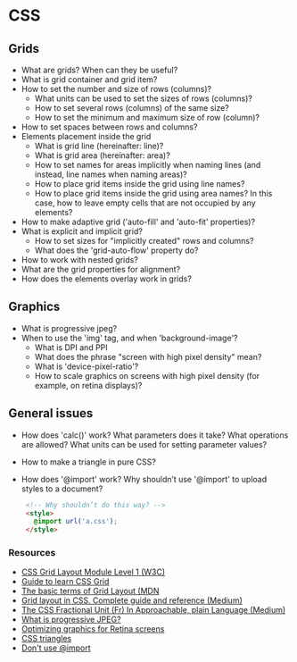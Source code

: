 # CSS

## Grids

* What are grids? When can they be useful?
* What is grid container and grid item?
* How to set the number and size of rows (columns)?
  * What units can be used to set the sizes of rows (columns)?
  * How to set several rows (columns) of the same size?
  * How to set the minimum and maximum size of row (column)?
* How to set spaces between rows and columns?
* Elements placement inside the grid
  * What is grid line (hereinafter: line)?
  * What is grid area (hereinafter: area)?
  * How to set names for areas implicitly when naming lines (and instead, line names when naming areas)?
  * How to place grid items inside the grid using line names?
  * How to place grid items inside the grid using area names? In this case, how  to leave empty cells that are not occupied by any elements?
* How to make adaptive grid ('auto-fill' and 'auto-fit' properties)?
* What is explicit and implicit grid?
  * How to set sizes for "implicitly created" rows and columns?
  * What does the 'grid-auto-flow' property do?
* How to work with nested grids?
* What are the grid properties for alignment?
* How does the elements overlay work in grids?

## Graphics

* What is progressive jpeg?
* When to use the 'img' tag, and when 'background-image'?
  * What is DPI and PPI
  * What does the phrase "screen with high pixel density" mean?
  * What is 'device-pixel-ratio'?
  * How to scale graphics on screens with high pixel density (for example, on retina displays)?

## General issues

* How does 'calc()' work? What parameters does it take? What operations are allowed? What units can be used for setting parameter values?
* How to make a triangle in pure CSS?
* How does '@import' work? Why shouldn’t use '@import' to upload styles to a document?

   ```html
    <!-- Why shouldn’t do this way? -->
    <style>
      @import url('a.css');
    </style>
   ```

### Resources

* [CSS Grid Layout Module Level 1 (W3C)](https://www.w3.org/TR/css-grid-1/)
* [Guide to learn CSS Grid](https://learncssgrid.com/)
* [The basic terms of Grid Layout (MDN](https://developer.mozilla.org/ru/docs/Web/CSS/CSS_Grid_Layout/Basic_Concepts_of_Grid_Layout)
* [Grid layout in CSS. Complete guide and reference (Medium)](https://medium.com/@stasonmars/%D0%B2%D0%B5%CC%88%D1%80%D1%81%D1%82%D0%BA%D0%B0-%D0%BD%D0%B0-grid-%D0%B2-css-%D0%BF%D0%BE%D0%BB%D0%BD%D0%BE%D0%B5-%D1%80%D1%83%D0%BA%D0%BE%D0%B2%D0%BE%D0%B4%D1%81%D1%82%D0%B2%D0%BE-%D0%B8-%D1%81%D0%BF%D1%80%D0%B0%D0%B2%D0%BE%D1%87%D0%BD%D0%B8%D0%BA-220508316f8b)
* [The CSS Fractional Unit (Fr) In Approachable, plain Language (Medium)](https://medium.com/@stasonmars/%D1%87%D1%82%D0%BE-%D1%82%D0%B0%D0%BA%D0%BE%D0%B5-%D0%B5%D0%B4%D0%B8%D0%BD%D0%B8%D1%86%D0%B0-%D0%B3%D0%B8%D0%B1%D0%BA%D0%BE%D1%81%D1%82%D0%B8-fr-%D0%B2-css-%D0%B4%D0%BE%D1%81%D1%82%D1%83%D0%BF%D0%BD%D1%8B%D0%BC-%D0%B8-%D0%BF%D1%80%D0%BE%D1%81%D1%82%D1%8B%D0%BC-%D1%8F%D0%B7%D1%8B%D0%BA%D0%BE%D0%BC-2a3794c4444)
* [What is progressive JPEG?](https://walnut.team/blog/pogovorim-o-tehnologiyah/progressive-jpeg-chto-za-zver/)
* [Optimizing graphics for Retina screens](https://habr.com/ru/post/150071/)
* [CSS triangles](http://htmlbook.ru/blog/treugolniki-cherez-css)
* [Don't use @import](https://habr.com/ru/post/57012/)
